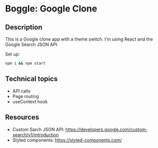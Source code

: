 # Boggle: Google Clone

## Description

This is a Google clone app with a theme switch. I'm using React and the Google Search JSON API.

Set up:

```bash
npm i && npm start
```

## Technical topics

- API calls
- Page routing
- useContext hook

## Resources

- Custom Sarch JSON API: https://developers.google.com/custom-search/v1/introduction
- Styled components: https://styled-components.com/
